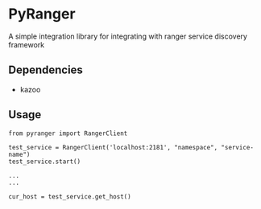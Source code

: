 # PyRanger

A simple integration library for integrating with ranger service discovery framework

## Dependencies
* kazoo

## Usage

```
from pyranger import RangerClient

test_service = RangerClient('localhost:2181', "namespace", "service-name")
test_service.start()

...
...

cur_host = test_service.get_host()

```
